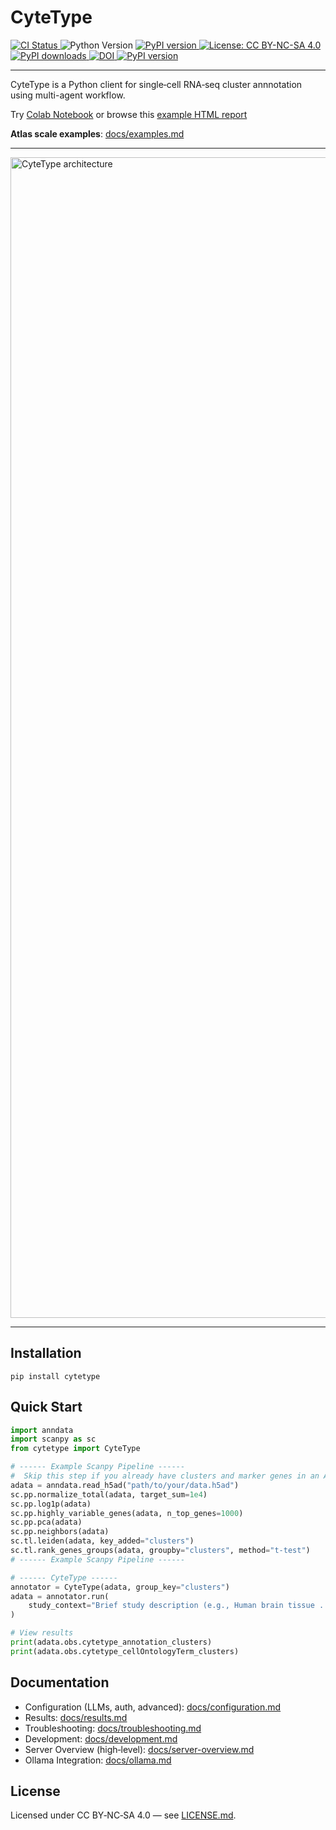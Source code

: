 <h1 align="left">CyteType</h1>

<p align="left">
  <a href="https://github.com/NygenAnalytics/cytetype/actions/workflows/publish.yml">
    <img src="https://github.com/NygenAnalytics/cytetype/actions/workflows/publish.yml/badge.svg" alt="CI Status">
  </a>
  <img src="https://img.shields.io/badge/python-≥3.11-blue.svg" alt="Python Version">
  <a href="https://pypi.org/project/cytetype/">
    <img src="https://img.shields.io/pypi/v/cytetype.svg" alt="PyPI version">
  </a>
  <a href="https://github.com/NygenAnalytics/cytetype/blob/main/LICENSE">
    <img src="https://img.shields.io/badge/License-CC%20BY--NC--SA%204.0-lightgrey.svg" alt="License: CC BY-NC-SA 4.0">
  </a>
  <a href="https://pypi.org/project/cytetype/">
    <img src="https://img.shields.io/pypi/dm/cytetype" alt="PyPI downloads">
  </a>
  <a href="https://doi.org/10.5281/zenodo.16983093">
    <img src="https://zenodo.org/badge/973866474.svg" alt="DOI">
  </a>
  <a href="https://discord.com/channels/1339594966300622908/1398003605545422998">
    <img src="https://img.shields.io/discord/1339594966300622908" alt="PyPI version">
  </a>
</p>

---

CyteType is a Python client for single‑cell RNA‑seq cluster annnotation using multi-agent workflow.

Try <a href="https://colab.research.google.com/drive/1aRLsI3mx8JR8u5BKHs48YUbLsqRsh2N7?usp=sharing" target="_blank">Colab Notebook</a> or browse this <a href="https://nygen-labs-prod--cytetype-api.modal.run/report/5b4eb3e1-fde7-4609-8be0-2bea015c241d?v=250722" target="_blank">example HTML report</a>

**Atlas scale examples**: <a href="docs/examples.md">docs/examples.md</a>

---
<img width="2063" height="1857" alt="CyteType architecture" src="https://github.com/user-attachments/assets/c55f00a2-c4d1-420a-88c2-cdb507898383" />

---


## Installation
`pip install cytetype`

## Quick Start

```python
import anndata
import scanpy as sc
from cytetype import CyteType

# ------ Example Scanpy Pipeline ------
#  Skip this step if you already have clusters and marker genes in an AnnData object. 
adata = anndata.read_h5ad("path/to/your/data.h5ad")
sc.pp.normalize_total(adata, target_sum=1e4)
sc.pp.log1p(adata)
sc.pp.highly_variable_genes(adata, n_top_genes=1000)
sc.pp.pca(adata)
sc.pp.neighbors(adata)
sc.tl.leiden(adata, key_added="clusters")
sc.tl.rank_genes_groups(adata, groupby="clusters", method="t-test")
# ------ Example Scanpy Pipeline ------

# ------ CyteType ------
annotator = CyteType(adata, group_key="clusters")
adata = annotator.run(
    study_context="Brief study description (e.g., Human brain tissue ...)",
)

# View results
print(adata.obs.cytetype_annotation_clusters)
print(adata.obs.cytetype_cellOntologyTerm_clusters)
```

## Documentation
- Configuration (LLMs, auth, advanced): <a href="docs/configuration.md">docs/configuration.md</a>
- Results: <a href="docs/results.md">docs/results.md</a>
- Troubleshooting: <a href="docs/troubleshooting.md">docs/troubleshooting.md</a>
- Development: <a href="docs/development.md">docs/development.md</a>
- Server Overview (high‑level): <a href="docs/server-overview.md">docs/server-overview.md</a>
- Ollama Integration: <a href="docs/ollama.md">docs/ollama.md</a>

## License
Licensed under CC BY‑NC‑SA 4.0 — see <a href="LICENSE.md">LICENSE.md</a>.
